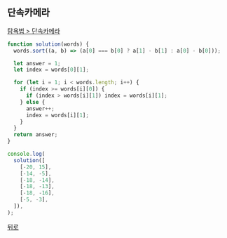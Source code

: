 ## 단속카메라

[탐욕법 > 단속카메라](https://programmers.co.kr/learn/courses/30/lessons/42884)

```js
function solution(words) {
  words.sort((a, b) => (a[0] === b[0] ? a[1] - b[1] : a[0] - b[0]));

  let answer = 1;
  let index = words[0][1];

  for (let i = 1; i < words.length; i++) {
    if (index >= words[i][0]) {
      if (index > words[i][1]) index = words[i][1];
    } else {
      answer++;
      index = words[i][1];
    }
  }
  return answer;
}

console.log(
  solution([
    [-20, 15],
    [-14, -5],
    [-18, -14],
    [-18, -13],
    [-18, -16],
    [-5, -3],
  ]),
);
```

[뒤로](https://github.com/SeongYongLee/TIL/tree/main/Algorithm/Programmers)
